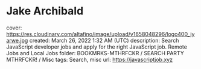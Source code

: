 # Jake Archibald

cover: https://res.cloudinary.com/altafino/image/upload/v1658048296/logo400_jyarwe.jpg
created: March 26, 2022 1:32 AM (UTC)
description: Search JavaScript developer jobs and apply for the right JavaScript job. Remote Jobs and Local Jobs
folder: BOOKMRKS-MTHRFCKR / SEARCH PARTY MTHRFCKR! / Misc
tags: Search, misc
url: https://javascriptjob.xyz
